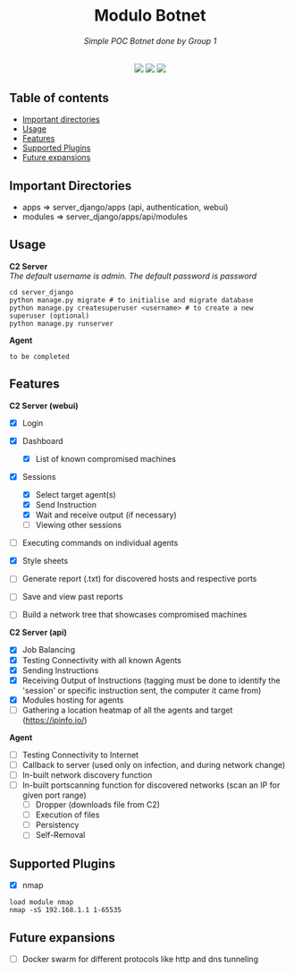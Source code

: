 <h1 align="center">Modulo Botnet</h1>
<h6 align="center"><i>Simple POC Botnet done by Group 1</i></h6>

<p align="center">
 <img src="https://img.shields.io/badge/last%20updated-June%202020-3d62d1">
 <img src="https://img.shields.io/github/downloads/notclement/botnet-enumeration-network/total">
 <img src="https://github.com/notclement/botnet-enumeration-network/workflows/Django%20CI/badge.svg">
</p>

## Table of contents

* [Important directories](#important-directories)
* [Usage](#usage)
* [Features](#features)
* [Supported Plugins](#supported-plugins)
* [Future expansions](#future-expansions)

## Important Directories
* apps => server_django/apps (api, authentication, webui)
* modules => server_django/apps/api/modules

## Usage
<b>C2 Server</b>
<br><i>The default username is admin. The default password is password</i>
```commandline
cd server_django
python manage.py migrate # to initialise and migrate database
python manage.py createsuperuser <username> # to create a new superuser (optional)
python manage.py runserver
```

<b>Agent</b>
```commandline
to be completed
```

## Features
<b>C2 Server (webui)</b>
- [x] Login
- [x] Dashboard
    - [x] List of known compromised machines
- [x] Sessions
    - [x] Select target agent(s)
    - [x] Send Instruction
    - [x] Wait and receive output (if necessary)
    - [ ] Viewing other sessions
- [ ] Executing commands on individual agents

- [x] Style sheets
- [ ] Generate report (.txt) for discovered hosts and respective ports
- [ ] Save and view past reports
- [ ] Build a network tree that showcases compromised machines

<b>C2 Server (api)</b>
- [x] Job Balancing
- [x] Testing Connectivity with all known Agents
- [x] Sending Instructions
- [x] Receiving Output of Instructions (tagging must be done to identify the 'session' or specific instruction sent, the computer it came from)
- [x] Modules hosting for agents
- [ ] Gathering a location heatmap of all the agents and target (https://ipinfo.io/<ip>)

<b>Agent</b>
- [ ] Testing Connectivity to Internet
- [ ] Callback to server (used only on infection, and during network change)
- [ ] In-built network discovery function
- [ ] In-built portscanning function for discovered networks (scan an IP for given port range)
    - [ ] Dropper (downloads file from C2)
    - [ ] Execution of files
    - [ ] Persistency
    - [ ] Self-Removal

## Supported Plugins
- [x] nmap
```commandline
load module nmap
nmap -sS 192.168.1.1 1-65535
```

## Future expansions
- [ ] Docker swarm for different protocols like http and dns tunneling
